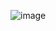 ![image](https://github.com/ameha1/GalacticArmada/assets/129897712/3956671d-60e0-4522-a2fc-a77ee3d13196)
